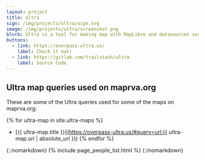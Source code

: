 ```yaml
---
layout: project
title: Ultra
sign: /img/projects/ultra/sign.svg
image: /img/projects/ultra/screenshot.png
blurb: Ultra is a tool for making map with MapLibre and datasources such as Overpass, QLever, GeoJSON files, etc. It powers a number of our maps here on maprva.org
buttons:
  - link: https://overpass-ultra.us/
    label: Check it out!
  - link: https://gitlab.com/trailstash/ultra
    label: Source Code
---
```

## Ultra map queries used on maprva.org

These are some of the Ultra queries used for some of the maps on maprva.org:

{% for ultra-map in site.ultra-maps %}
  * [{{ ultra-map.title }}](https://overpass-ultra.us/#query=url:{{ ultra-map.url | absolute_url }})
{% endfor %}

{::nomarkdown}
{% include page_people_list.html %}
{:/nomarkdown}
